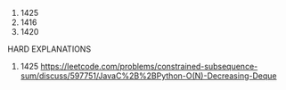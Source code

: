 1. 1425
2. 1416
3. 1420


HARD EXPLANATIONS 
1. 1425 https://leetcode.com/problems/constrained-subsequence-sum/discuss/597751/JavaC%2B%2BPython-O(N)-Decreasing-Deque
